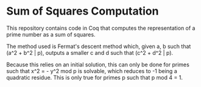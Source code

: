 # Sum of Squares Computation

This repository contains code in Coq that computes the representation of a prime number as a sum of squares.

The method used is Fermat's descent method which, given a, b such that (a^2 + b^2 | p), outputs a smaller c and d such that (c^2 + d^2 | p).

Because this relies on an initial solution, this can only be done for primes such that x^2 = - y^2 mod p is solvable, which reduces to -1 being a quadratic residue.  This is only true for primes p such that p mod 4 = 1.
